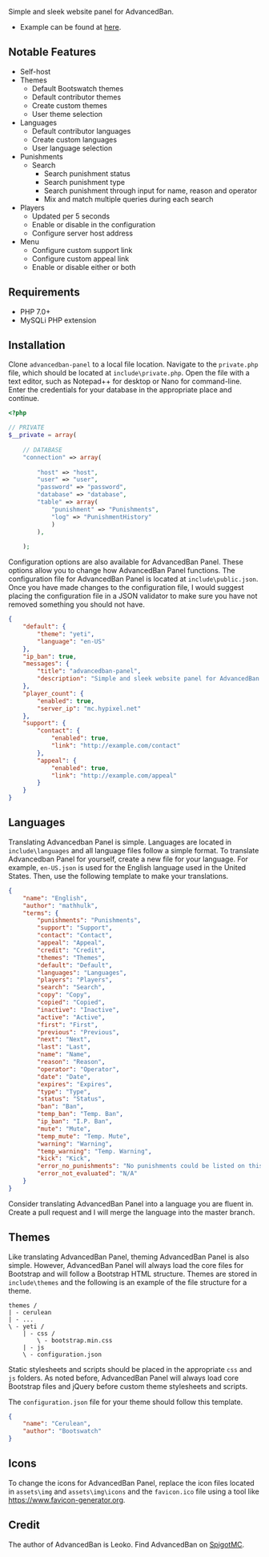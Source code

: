 Simple and sleek website panel for AdvancedBan.
* Example can be found at [here](https://mathhulk.net/ab-web-addon).

## Notable Features
* Self-host
* Themes
  * Default Bootswatch themes
  * Default contributor themes
  * Create custom themes
  * User theme selection
* Languages
  * Default contributor languages
  * Create custom languages
  * User language selection
* Punishments
  * Search
    * Search punishment status
    * Search punishment type
    * Search punishment through input for name, reason and operator
    * Mix and match multiple queries during each search
* Players
  * Updated per 5 seconds
  * Enable or disable in the configuration
  * Configure server host address
* Menu
  * Configure custom support link
  * Configure custom appeal link
  * Enable or disable either or both

## Requirements
- PHP 7.0+
- MySQLi PHP extension

## Installation
Clone `advancedban-panel` to a local file location. Navigate to the `private.php` file, which should be located at `include\private.php`. Open the file with a text editor, such as Notepad++ for desktop or Nano for command-line. Enter the credentials for your database in the appropriate place and continue.
```php
<?php

// PRIVATE
$__private = array(
	
	// DATABASE
	"connection" => array(
	
		"host" => "host",
		"user" => "user",
		"password" => "password",
		"database" => "database",
		"table" => array(
			"punishment" => "Punishments",
			"log" => "PunishmentHistory"
			)
		),
		
	);
```

Configuration options are also available for AdvancedBan Panel. These options allow you to change how AdvancedBan Panel functions. The configuration file for AdvancedBan Panel is located at `include\public.json`. Once you have made changes to the configuration file, I would suggest placing the configuration file in a JSON validator to make sure you have not removed something you should not have.
```json
{
    "default": {
		"theme": "yeti",
		"language": "en-US"
	},
    "ip_ban": true,
    "messages": {
        "title": "advancedban-panel",
        "description": "Simple and sleek website panel for AdvancedBan."
    },
    "player_count": {
        "enabled": true,
        "server_ip": "mc.hypixel.net"
    },
    "support": {
        "contact": {
            "enabled": true,
            "link": "http://example.com/contact"
        },
        "appeal": {
            "enabled": true,
            "link": "http://example.com/appeal"
        }
    }
}
```

## Languages
Translating Advancedban Panel is simple. Languages are located in `include\languages` and all language files follow a simple format. To translate Advancedban Panel for yourself, create a new file for your language. For example, `en-US.json` is used for the English language used in the United States. Then, use the following template to make your translations.
```json
{
	"name": "English",
	"author": "mathhulk",
	"terms": {
		"punishments": "Punishments",
		"support": "Support",
		"contact": "Contact",
		"appeal": "Appeal",
		"credit": "Credit",
		"themes": "Themes",
		"default": "Default",
		"languages": "Languages",
		"players": "Players",
		"search": "Search",
		"copy": "Copy",
		"copied": "Copied",
		"inactive": "Inactive",
		"active": "Active",
		"first": "First",
		"previous": "Previous",
		"next": "Next",
		"last": "Last",
		"name": "Name",
		"reason": "Reason",
		"operator": "Operator",
		"date": "Date",
		"expires": "Expires",
		"type": "Type",
		"status": "Status",
		"ban": "Ban",
		"temp_ban": "Temp. Ban",
		"ip_ban": "I.P. Ban",
		"mute": "Mute",
		"temp_mute": "Temp. Mute",
		"warning": "Warning",
		"temp_warning": "Temp. Warning",
		"kick": "Kick",
		"error_no_punishments": "No punishments could be listed on this page",
		"error_not_evaluated": "N/A"
	}
}
```
Consider translating AdvancedBan Panel into a language you are fluent in. Create a pull request and I will merge the language into the master branch.

## Themes
Like translating AdvancedBan Panel, theming AdvancedBan Panel is also simple. However, AdvancedBan Panel will always load the core files for Bootstrap and will follow a Bootstrap HTML structure. Themes are stored in `include\themes` and the following is an example of the file structure for a theme.
```
themes /
| - cerulean
| - ...
\ - yeti /
    | - css /
        \ - bootstrap.min.css
    | - js
    \ - configuration.json
```
Static stylesheets and scripts should be placed in the appropriate `css` and `js` folders. As noted before, AdvancedBan Panel will always load core Bootstrap files and jQuery before custom theme stylesheets and scripts.

The `configuration.json` file for your theme should follow this template.
```json
{
	"name": "Cerulean",
	"author": "Bootswatch"
}
```

## Icons
To change the icons for AdvancedBan Panel, replace the icon files located in `assets\img` and `assets\img\icons` and the `favicon.ico` file using a tool like https://www.favicon-generator.org.

## Credit
The author of AdvancedBan is Leoko. Find AdvancedBan on [SpigotMC](https://www.spigotmc.org/resources/advancedban.8695/).